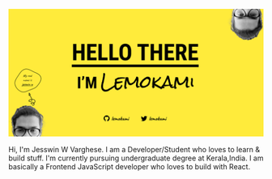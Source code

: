 [![Banner of lemokami](header.svg)](https://github.com/lemokami/)

Hi, I'm Jesswin W Varghese. I am a Developer/Student who loves to learn & build stuff. I'm currently pursuing undergraduate degree at Kerala,India. I am basically a Frontend JavaScript developer who loves to build with React.
